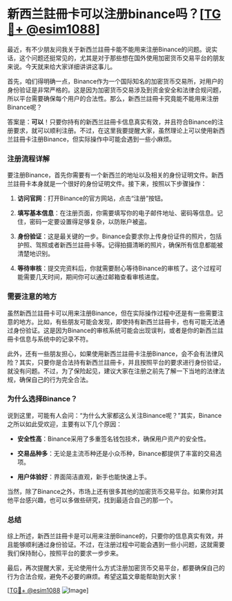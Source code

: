 # 新西兰註冊卡可以注册binance吗？[[TG💪+ @esim1088](https://t.me/s/esim1088)]

最近，有不少朋友问我关于新西兰註冊卡能不能用来注册Binance的问题。说实话，这个问题还挺常见的，尤其是对于那些想在国外使用加密货币交易平台的朋友来说。今天就来给大家详细讲讲这事儿。

首先，咱们得明确一点，Binance作为一个国际知名的加密货币交易所，对用户的身份验证是非常严格的。这是因为加密货币交易涉及到资金安全和法律合规问题，所以平台需要确保每个用户的合法性。那么，新西兰註冊卡究竟能不能用来注册Binance呢？

答案是：**可以**！只要你持有的新西兰註冊卡信息真实有效，并且符合Binance的注册要求，就可以顺利注册。不过，在这里我要提醒大家，虽然理论上可以使用新西兰註冊卡注册Binance，但实际操作中可能会遇到一些小麻烦。

### 注册流程详解

要注册Binance，首先你需要有一个新西兰的地址以及相关的身份证明文件。新西兰註冊卡本身就是一个很好的身份证明文件。接下来，按照以下步骤操作：

1. **访问官网**：打开Binance的官方网站，点击“注册”按钮。
   
2. **填写基本信息**：在注册页面，你需要填写你的电子邮件地址、密码等信息。记住，密码一定要设置得足够复杂，以防账户被盗。

3. **身份验证**：这是最关键的一步。Binance会要求你上传身份证件的照片，包括护照、驾照或者新西兰註冊卡等。记得拍摄清晰的照片，确保所有信息都能被清楚地识别。

4. **等待审核**：提交完资料后，你就需要耐心等待Binance的审核了。这个过程可能需要几天时间，期间你可以通过邮箱查看审核进度。

### 需要注意的地方

虽然新西兰註冊卡可以用来注册Binance，但在实际操作过程中还是有一些需要注意的地方。比如，有些朋友可能会发现，即使持有新西兰註冊卡，也有可能无法通过身份验证。这是因为Binance的审核系统可能会出现误判，或者是你的新西兰註冊卡信息与系统中的记录不符。

此外，还有一些朋友担心，如果使用新西兰註冊卡注册Binance，会不会有法律风险？其实，只要你是合法持有新西兰註冊卡，并且按照平台的要求进行身份验证，就没有问题。不过，为了保险起见，建议大家在注册之前先了解一下当地的法律法规，确保自己的行为完全合法。

### 为什么选择Binance？

说到这里，可能有人会问：“为什么大家都这么关注Binance呢？”其实，Binance之所以如此受欢迎，主要有以下几个原因：

- **安全性高**：Binance采用了多重签名钱包技术，确保用户资产的安全性。
  
- **交易品种多**：无论是主流币种还是小众币种，Binance都提供了丰富的交易选项。

- **用户体验好**：界面简洁直观，新手也能快速上手。

当然，除了Binance之外，市场上还有很多其他的加密货币交易平台。如果你对其他平台感兴趣，也可以多做些研究，找到最适合自己的那一个。

### 总结

综上所述，新西兰註冊卡是可以用来注册Binance的，只要你的信息真实有效，并且能够顺利通过身份验证。不过，在注册过程中可能会遇到一些小问题，这就需要我们保持耐心，按照平台的要求一步步来。

最后，再次提醒大家，无论使用什么方式注册加密货币交易平台，都要确保自己的行为合法合规，避免不必要的麻烦。希望这篇文章能帮助到大家！

[[TG💪+ @esim1088](https://t.me/s/esim1088) ![Image](https://i.postimg.cc/4NQfJmqS/Snipaste-2025-05-13-00-14-12.png)]